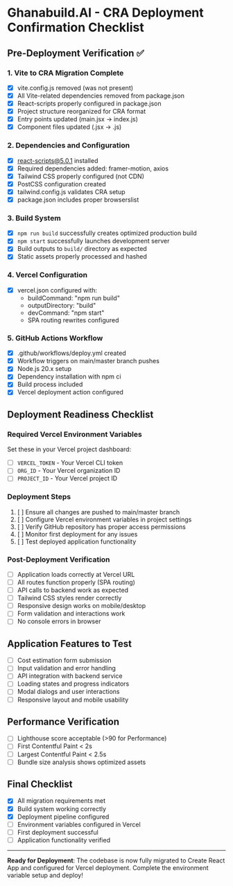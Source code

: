 # Ghanabuild.AI - CRA Deployment Confirmation Checklist

## Pre-Deployment Verification ✅

### 1. Vite to CRA Migration Complete
- [x] vite.config.js removed (was not present)
- [x] All Vite-related dependencies removed from package.json
- [x] React-scripts properly configured in package.json
- [x] Project structure reorganized for CRA format
- [x] Entry points updated (main.jsx → index.js)
- [x] Component files updated (.jsx → .js)

### 2. Dependencies and Configuration
- [x] react-scripts@5.0.1 installed
- [x] Required dependencies added: framer-motion, axios
- [x] Tailwind CSS properly configured (not CDN)
- [x] PostCSS configuration created
- [x] tailwind.config.js validates CRA setup
- [x] package.json includes proper browserslist

### 3. Build System
- [x] `npm run build` successfully creates optimized production build
- [x] `npm start` successfully launches development server
- [x] Build outputs to `build/` directory as expected
- [x] Static assets properly processed and hashed

### 4. Vercel Configuration
- [x] vercel.json configured with:
  - buildCommand: "npm run build"
  - outputDirectory: "build"
  - devCommand: "npm start"
  - SPA routing rewrites configured

### 5. GitHub Actions Workflow
- [x] .github/workflows/deploy.yml created
- [x] Workflow triggers on main/master branch pushes
- [x] Node.js 20.x setup
- [x] Dependency installation with npm ci
- [x] Build process included
- [x] Vercel deployment action configured

## Deployment Readiness Checklist

### Required Vercel Environment Variables
Set these in your Vercel project dashboard:
- [ ] `VERCEL_TOKEN` - Your Vercel CLI token
- [ ] `ORG_ID` - Your Vercel organization ID  
- [ ] `PROJECT_ID` - Your Vercel project ID

### Deployment Steps
1. [ ] Ensure all changes are pushed to main/master branch
2. [ ] Configure Vercel environment variables in project settings
3. [ ] Verify GitHub repository has proper access permissions
4. [ ] Monitor first deployment for any issues
5. [ ] Test deployed application functionality

### Post-Deployment Verification
- [ ] Application loads correctly at Vercel URL
- [ ] All routes function properly (SPA routing)
- [ ] API calls to backend work as expected
- [ ] Tailwind CSS styles render correctly
- [ ] Responsive design works on mobile/desktop
- [ ] Form validation and interactions work
- [ ] No console errors in browser

## Application Features to Test
- [ ] Cost estimation form submission
- [ ] Input validation and error handling
- [ ] API integration with backend service
- [ ] Loading states and progress indicators
- [ ] Modal dialogs and user interactions
- [ ] Responsive layout and mobile usability

## Performance Verification
- [ ] Lighthouse score acceptable (>90 for Performance)
- [ ] First Contentful Paint < 2s
- [ ] Largest Contentful Paint < 2.5s
- [ ] Bundle size analysis shows optimized assets

## Final Checklist
- [x] All migration requirements met
- [x] Build system working correctly
- [x] Deployment pipeline configured
- [ ] Environment variables configured in Vercel
- [ ] First deployment successful
- [ ] Application functionality verified

---

**Ready for Deployment**: The codebase is now fully migrated to Create React App and configured for Vercel deployment. Complete the environment variable setup and deploy!